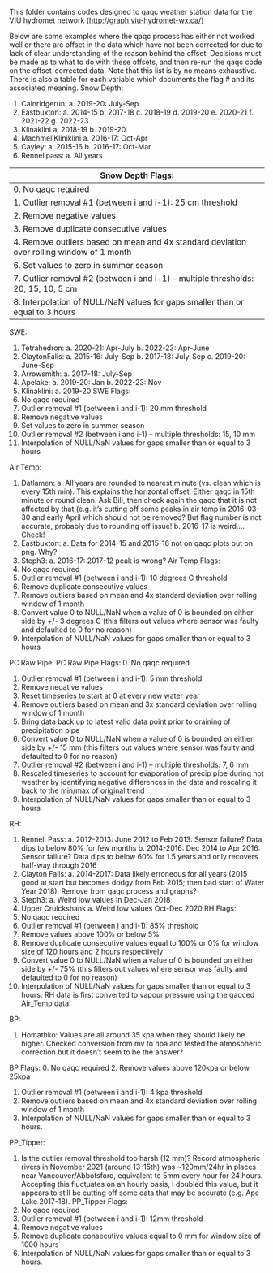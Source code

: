 This folder contains codes designed to qaqc weather station data for the VIU hydromet network (http://graph.viu-hydromet-wx.ca/)


Below are some examples where the qaqc process has either not worked well or there are offset in the data which have not been corrected for due to lack of clear understanding of the reason behind the offset. Decisions must be made as to what to do with these offsets, and then re-run the qaqc code on the offset-corrected data. Note that this list is by no means exhaustive. There is also a table for each variable which documents the flag # and its associated meaning. 
Snow Depth:
1.	Cainridgerun:
a.	2019-20: July-Sep
2.	Eastbuxton:
a.	2014-15
b.	2017-18
c.	2018-19
d.	2019-20
e.	2020-21
f.	2021-22
g.	2022-23
3.	Klinaklini
a.	2018-19
b.	2019-20
4.	MachmellKliniklini
a.	2016-17: Oct-Apr
5.	Cayley:
a.	2015-16
b.	2016-17: Oct-Mar
6.	Rennellpass:
a.	All years

| Snow Depth Flags: | 
| ------------- |
| 0.	No qaqc required |
| 1.	Outlier removal #1 (between i and i-1): 25 cm threshold |
| 2.	Remove negative values  |
| 3.	Remove duplicate consecutive values |
| 4.	Remove outliers based on mean and 4x standard deviation over rolling window of 1 month |
| 6.	Set values to zero in summer season |
| 7.	Outlier removal #2 (between i and i-1) – multiple thresholds: 20, 15, 10, 5 cm |
| 8.	Interpolation of NULL/NaN values for gaps smaller than or equal to 3 hours |

SWE:
1.	Tetrahedron:
a.	2020-21: Apr-July
b.	2022-23: Apr-June
2.	ClaytonFalls:
a.	2015-16: July-Sep
b.	2017-18: July-Sep
c.	2019-20: June-Sep
3.	Arrowsmith:
a.	2017-18: July-Sep
4.	Apelake:
a.	2019-20: Jan
b.	2022-23: Nov
5.	Klinaklini:
a.	2019-20
SWE Flags: 
0.	No qaqc required
1.	Outlier removal #1 (between i and i-1): 20 mm threshold
2.	Remove negative values 
6.	Set values to zero in summer season
7.	Outlier removal #2 (between i and i-1) – multiple thresholds: 15, 10 mm
8.	Interpolation of NULL/NaN values for gaps smaller than or equal to 3 hours

Air Temp:
1.	Datlamen:
a.	All years are rounded to nearest minute (vs. clean which is every 15th min). This explains the horizontal offset. Either qaqc in 15th minute or round clean. Ask Bill, then check again the qaqc that it is not affected by that (e.g. it’s cutting off some peaks in air temp in 2016-03-30 and early April which should not be removed? But flag number is not accurate, probably due to rounding off issue!
b.	2016-17 is weird…. Check!
2.	Eastbuxton:
a.	Data for 2014-15 and 2015-16 not on qaqc plots but on png. Why?
3.	Steph3:
a.	2016-17: 2017-12 peak is wrong?
Air Temp Flags: 
0.	No qaqc required
1.	Outlier removal #1 (between i and i-1): 10 degrees C threshold
3.	Remove duplicate consecutive values
4.	Remove outliers based on mean and 4x standard deviation over rolling window of 1 month
6.	Convert value 0 to NULL/NaN when a value of 0 is bounded on either side by +/- 3 degrees C (this filters out values where sensor was faulty and defaulted to 0 for no reason)
8.	Interpolation of NULL/NaN values for gaps smaller than or equal to 3 hours

PC Raw Pipe:
PC Raw Pipe Flags: 
0.	No qaqc required
1.	Outlier removal #1 (between i and i-1): 5 mm threshold
2.	Remove negative values 
3.	Reset timeseries to start at 0 at every new water year
4.	Remove outliers based on mean and 3x standard deviation over rolling window of 1 month
5.	Bring data back up to latest valid data point prior to draining of precipitation pipe
6.	Convert value 0 to NULL/NaN when a value of 0 is bounded on either side by +/- 15 mm (this filters out values where sensor was faulty and defaulted to 0 for no reason)
7.	Outlier removal #2 (between i and i-1) – multiple thresholds: 7, 6 mm
9.	Rescaled timeseries to account for evaporation of precip pipe during hot weather by identifying negative differences in the data and rescaling it back to the min/max of original trend
8.	Interpolation of NULL/NaN values for gaps smaller than or equal to 3 hours

RH:
1.	Rennell Pass:
a.	2012-2013: June 2012 to Feb 2013: Sensor failure? Data dips to below 80% for few months
b.	2014-2016: Dec 2014 to Apr 2016: Sensor failure? Data dips to below 60% for 1.5 years and only recovers half-way through 2016 
2.	Clayton Falls:
a.	2014-2017: Data likely erroneous for all years (2015 good at start but becomes dodgy from Feb 2015; then bad start of Water Year 2018). Remove from qaqc process and graphs?
3.	Steph3:
a.	Weird low values in Dec-Jan 2018
4.	Upper Cruickshank
a.	Weird low values Oct-Dec 2020
RH Flags: 
0.	No qaqc required
1.	Outlier removal #1 (between i and i-1): 85% threshold
2.	Remove values above 100% or below 5% 
3.	Remove duplicate consecutive values equal to 100% or 0% for window size of 120 hours and 2 hours respectively
6.	Convert value 0 to NULL/NaN when a value of 0 is bounded on either side by +/- 75% (this filters out values where sensor was faulty and defaulted to 0 for no reason)
8.	Interpolation of NULL/NaN values for gaps smaller than or equal to 3 hours. RH data is first converted to vapour pressure using the qaqced Air_Temp data.

BP:
1.	Homathko: Values are all around 35 kpa when they should likely be higher. Checked conversion from mv to hpa and tested the atmospheric correction but it doesn’t seem to be the answer? 

BP Flags: 
0.	No qaqc required
2.	Remove values above 120kpa or below 25kpa 
1.	Outlier removal #1 (between i and i-1): 4 kpa threshold
4.	Remove outliers based on mean and 4x standard deviation over rolling window of 1 month
8.	Interpolation of NULL/NaN values for gaps smaller than or equal to 3 hours. 

PP_Tipper:
1.	Is the outlier removal threshold too harsh (12 mm)? Record atmospheric rivers in November 2021 (around 13-15th) was ~120mm/24hr in places near Vancouver/Abbotsford, equivalent to 5mm every hour for 24 hours. Accepting this fluctuates on an hourly basis, I doubled this value, but it appears to still be cutting off some data that may be accurate (e.g. Ape Lake 2017-18).
PP_Tipper Flags: 
0.	No qaqc required
1.	Outlier removal #1 (between i and i-1): 12mm threshold
2.	Remove negative values 
3.	Remove duplicate consecutive values equal to 0 mm for window size of 1000 hours
8.	Interpolation of NULL/NaN values for gaps smaller than or equal to 3 hours. 




